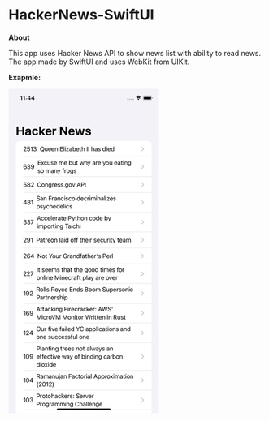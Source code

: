 # HackerNews-SwiftUI

**About**

This app uses Hacker News API to show news list with ability to read news. The app made by SwiftUI and uses WebKit from UIKit.


**Exapmle:**

![alt text](Sim.jpeg)
